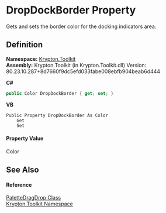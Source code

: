 # DropDockBorder Property


Gets and sets the border color for the docking indicators area.



## Definition
**Namespace:** <a href="79d2eac2-21f4-54ff-7552-b20c33c30600.md">Krypton.Toolkit</a>  
**Assembly:** Krypton.Toolkit (in Krypton.Toolkit.dll) Version: 80.23.10.287+8d7660f9dc5efd033fabe008ebfb904beab6d444

**C#**
``` C#
public Color DropDockBorder { get; set; }
```
**VB**
``` VB
Public Property DropDockBorder As Color
	Get
	Set
```



#### Property Value
Color

## See Also


#### Reference
<a href="dd30f027-b08b-0661-dad5-b21cc4950dbd.md">PaletteDragDrop Class</a>  
<a href="79d2eac2-21f4-54ff-7552-b20c33c30600.md">Krypton.Toolkit Namespace</a>  
